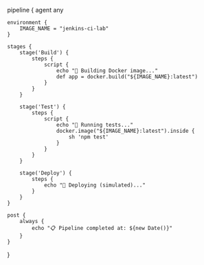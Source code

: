 pipeline {
    agent any

    environment {
        IMAGE_NAME = "jenkins-ci-lab"
    }

    stages {
        stage('Build') {
            steps {
                script {
                    echo "🔧 Building Docker image..."
                    def app = docker.build("${IMAGE_NAME}:latest")
                }
            }
        }

        stage('Test') {
            steps {
                script {
                    echo "🧪 Running tests..."
                    docker.image("${IMAGE_NAME}:latest").inside {
                        sh 'npm test'
                    }
                }
            }
        }

        stage('Deploy') {
            steps {
                echo "🚀 Deploying (simulated)..."
            }
        }
    }

    post {
        always {
            echo "📋 Pipeline completed at: ${new Date()}"
        }
    }
}
